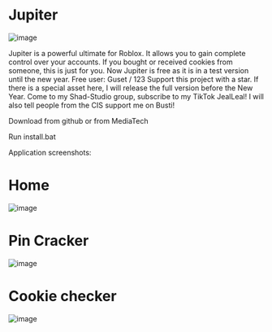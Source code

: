 # Jupiter
![image](https://github.com/user-attachments/assets/c37f2715-a6d3-4907-ae32-3698979467b3)

Jupiter is a powerful ultimate for Roblox. It allows you to gain complete control over your accounts. If you bought or received cookies from someone, this is just for you. Now Jupiter is free as it is in a test version until the new year. Free user:
Guset / 123
Support this project with a star. If there is a special asset here, I will release the full version before the New Year. Come to my Shad-Studio group, subscribe to my TikTok JealLeal! I will also tell people from the CIS support me on Busti!

Download from github or from MediaTech

Run install.bat

Application screenshots:
# Home
![image](https://github.com/user-attachments/assets/aa2e0474-a43e-4e15-b53f-3ddbf542b453)
# Pin Cracker
![image](https://github.com/user-attachments/assets/7473f1b7-ba72-4888-afc2-83f558733af9)
# Cookie checker
![image](https://github.com/user-attachments/assets/5d737ef8-5041-45ec-b182-96be627095f7)
